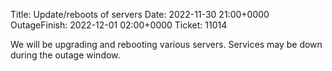 Title: Update/reboots of servers
Date: 2022-11-30 21:00+0000
OutageFinish: 2022-12-01 02:00+0000
Ticket: 11014

We will be upgrading and rebooting various servers.
Services may be down during the outage window.

